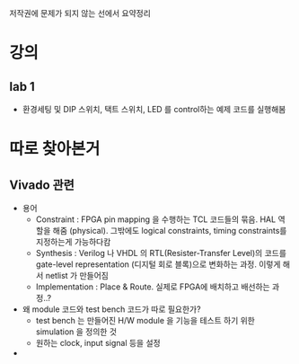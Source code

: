 저작권에 문제가 되지 않는 선에서 요약정리

# 강의
## lab 1
* 환경세팅 및 DIP 스위치, 택트 스위치, LED 를 control하는 예제 코드를 실행해봄

# 따로 찾아본거
## Vivado 관련
* 용어
  * Constraint : FPGA pin mapping 을 수행하는 TCL 코드들의 묶음. HAL 역할을 해줌 (physical). 그밖에도 logical constraints, timing constraints를 지정하는게 가능하다캄 
  * Synthesis : Verilog 나 VHDL 의 RTL(Resister-Transfer Level)의 코드를 gate-level representation (디지털 회로 블록)으로 변화하는 과정. 이렇게 해서 netlist 가 만들어짐
  * Implementation : Place & Route. 실제로 FPGA에 배치하고 배선하는 과정..?
* 왜 module 코드와 test bench 코드가 따로 필요한가?
  * test bench 는 만들어진 H/W module 을 기능을 테스트 하기 위한 simulation 을 정의한 것
  * 원하는 clock, input signal 등을 설정
* 